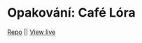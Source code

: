 # Opakování: Café Lóra

[Repo](https://github.com/mstanka/Cafe-Lora) || [View live](https://ecstatic-volhard-f658e6.netlify.app/)

